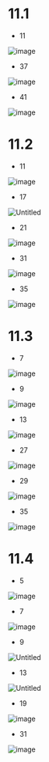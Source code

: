 # 11.1

* 11

![image](https://github.com/user-attachments/assets/b5ea984e-2bf5-4926-88ff-af0fcc8b2bdb)


* 37

![image](https://github.com/user-attachments/assets/0630ea2a-47ea-4b65-be83-ecff39913011)


* 41

![image](https://github.com/user-attachments/assets/08bca311-f278-4b55-8e33-120265a9533d)


# 11.2

* 11

![image](https://github.com/user-attachments/assets/2195b9ec-49ef-4a4e-b690-24ab3b861e1d)


* 17

![Untitled](https://github.com/user-attachments/assets/46e48663-c743-4bdc-a06c-b87bff1696f1)


* 21

![image](https://github.com/user-attachments/assets/0c8094e7-aef7-42c8-ab84-77986c37c914)


* 31

![image](https://github.com/user-attachments/assets/5db19a9d-1a0d-4b86-9e80-aed87824dd71)


* 35

![image](https://github.com/user-attachments/assets/bf6b7f33-7fb2-4c2c-af1a-dfad5d27b4c7)


# 11.3

* 7

![image](https://github.com/user-attachments/assets/99b6a2e5-336f-42a7-9711-00591cb9cb13)


* 9

![image](https://github.com/user-attachments/assets/92f39c2a-197d-4983-ad8b-19d3b1a38189)


* 13

![image](https://github.com/user-attachments/assets/574e97ef-f9d7-4512-9240-3c05bd5fb4f4)


* 27

![image](https://github.com/user-attachments/assets/d32ed91b-82d5-4058-9d17-4064f1b9c5dd)


* 29

![image](https://github.com/user-attachments/assets/1962e504-7756-458d-ac8a-d0a822347597)


* 35

![image](https://github.com/user-attachments/assets/5ac0b092-d173-467e-9ec0-2719ad049cd2)


# 11.4

* 5

![image](https://github.com/user-attachments/assets/010684b2-a84c-42f7-8161-0417f81ff27b)


* 7

![image](https://github.com/user-attachments/assets/380e9fc0-87e4-45a0-924d-a95defdfe5ed)


* 9

![Untitled](https://github.com/user-attachments/assets/ac57ec1a-272d-4b96-90fd-11ef2a7e6453)


* 13

![Untitled](https://github.com/user-attachments/assets/1d9ec3bc-bc27-4de2-8eb9-ca1e3267f986)


* 19

![image](https://github.com/user-attachments/assets/31fefb42-7a38-423b-a454-47ace6697c3e)


* 31

![image](https://github.com/user-attachments/assets/86e79a37-b3cf-4748-a92f-782c763013fb)

